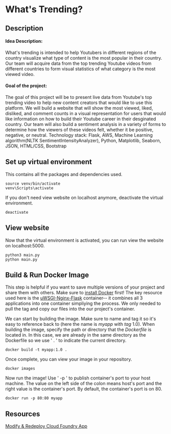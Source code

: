 # **What's Trending?**
## **Description**
#### **Idea Description:** 
What's trending is intended to help Youtubers in different regions of the country visualize what type of content is the most popular in their country. Our team will acquire data from the top trending Youtube videos from different countries to form visual statistics of what category is the most viewed video.<br>

#### **Goal of the project:**
The goal of this project will be to present live data from Youtube's top trending video to help new content creators that would like to use this platform. We will build a website that will show the most viewed, liked, disliked, and comment counts in a visual representation for users that would like information on how to build their Youtube career in their desginated country. Our team will also build a sentiment analysis in a variety of forms to determine how the viewers of these videos felt, whether it be positive, negative, or neutral.
Technology stack: Flask, AWS, Machine Learning algorithm(NLTK SentimentIntensityAnalyzer), Python, Matplotlib, Seaborn, JSON, HTML/CSS, Bootstrap


## **Set up virtual environment**
This contains all the packages and dependencies used. 
```
source venv/bin/activate
venv\Scripts\activate
```

If you don't need view website on localhost anymore, deactivate the virtual environment. 
```
deactivate
```


## **View website**
Now that the virtual environment is activated, you can run view the website on localhost:5000. 
```
python3 main.py
python main.py
```

## Build & Run Docker Image 
This step is helpful if you want to save multiple versions of your project and share them with others. Make sure to [install
Docker](https://www.docker.com/products/docker-desktop) first! The key resource used here is the [uWSGI-Nginx-Flask](https://hub.docker.com/r/tiangolo/uwsgi-nginx-flask/)
container-- it combines all 3 applications into one container simpliying the process. We only needed to pull the tag and copy our files into the our
project's container.

We can start by building the image. Make sure to name and tag it so it's easy to reference back to (here the name is *myapp* with *tag* 1.0). When building the image, specify the path or directory that the *Dockerfile*
is located in. In this case, we are already in the same directory as the Dockerfile so we use ' . ' to indicate the current directory. 
```
docker build -t myapp:1.0 .
```

Once complete, you can view your image in your repository. 
```
docker images
```

Now run the image! Use ' -p ' to publish container's port to your host machine. The value on the left side of the colon
means host's port and the right value is the container's port. By default, the container's port is on 80. 
```
docker run -p 80:80 myapp
```

## **Resources**
[Modify & Redeploy Cloud Foundry App](https://cloud.ibm.com/docs/starters?topic=starters-download-modify-and-redeploy-your-cloud-foundry-app-with-the-command-line-interface)
